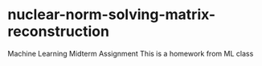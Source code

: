 # nuclear-norm-solving-matrix-reconstruction
Machine Learning Midterm Assignment
This is a homework from ML class

